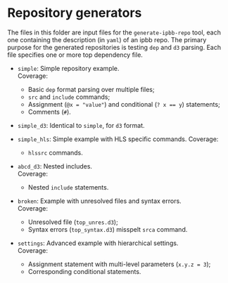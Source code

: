 # Repository generators

The files in this folder are input files for the `generate-ipbb-repo` tool, each one containing the description (in `yaml`) of an ipbb repo.
The primary purpose for the generated repositories is testing `dep` and `d3` parsing.
Each file specifies one or more top dependency file.


* `simple`: Simple repository example.  
  Coverage:
  *  Basic `dep` format parsing over multiple files;
  *  `src` and `include` commands;
  *  Assignment (`@x = "value"`) and conditional (`? x == y`) statements;
  *  Comments (`#`).
    
* `simple_d3`: Identical to `simple`, for `d3` format.

* `simple_hls`: Simple example with HLS specific commands.
   Coverage:
   * `hlssrc` commands.

* `abcd_d3`: Nested includes.  
  Coverage:
  * Nested `include` statements.

* `broken`: Example with unresolved files and syntax errors.  
  Coverage:
  * Unresolved file (`top_unres.d3`);
  * Syntax errors (`top_syntax.d3`) misspelt `srca` command.

* `settings`: Advanced example with hierarchical settings.  
  Coverage:
  * Assignment statement with multi-level parameters (`x.y.z = 3`);
  * Corresponding conditional statements.